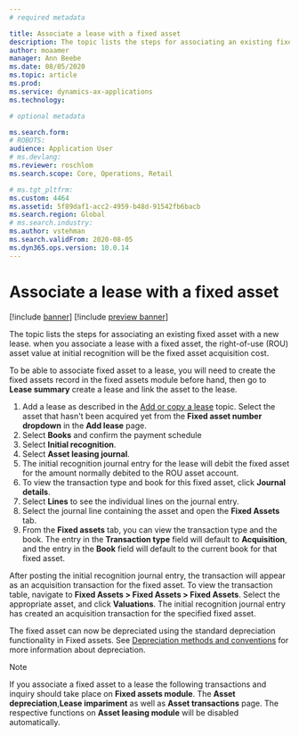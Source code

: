 ```yaml
---
# required metadata

title: Associate a lease with a fixed asset
description: The topic lists the steps for associating an existing fixed asset with a new lease. 
author: moaamer
manager: Ann Beebe
ms.date: 08/05/2020
ms.topic: article
ms.prod: 
ms.service: dynamics-ax-applications
ms.technology: 

# optional metadata

ms.search.form: 
# ROBOTS: 
audience: Application User
# ms.devlang: 
ms.reviewer: roschlom
ms.search.scope: Core, Operations, Retail

# ms.tgt_pltfrm: 
ms.custom: 4464
ms.assetid: 5f89daf1-acc2-4959-b48d-91542fb6bacb
ms.search.region: Global
# ms.search.industry: 
ms.author: vstehman
ms.search.validFrom: 2020-08-05
ms.dyn365.ops.version: 10.0.14
---
```


# Associate a lease with a fixed asset

[!include [banner](../includes/banner.md)]
[!include [preview banner](../includes/preview-banner.md)]

The topic lists the steps for associating an existing fixed asset with a new lease. when you associate a lease with a fixed asset, the right-of-use (ROU) asset value at initial recognition will be the fixed asset acquisition cost.

To be able to associate  fixed asset to a lease, you will need to create the fixed assets record in the fixed assets module before hand, then go to **Lease summary** create a lease and link the asset to the lease. 

1. Add a lease as described in the [Add or copy a lease](add-lease.md) topic. Select the asset that hasn't been acquired yet from the **Fixed asset number dropdown** in the **Add lease** page.
2. Select **Books** and confirm the payment schedule
3. Select **Initial recognition**.
4. Select **Asset leasing journal**.
5. The initial recognition journal entry for the lease will debit the fixed asset for the amount normally debited to the ROU asset account.
6. To view the transaction type and book for this fixed asset, click **Journal details**.
7. Select **Lines** to see the individual lines on the journal entry.
8. Select the journal line containing the asset and open the **Fixed Assets** tab.
9. From the **Fixed assets** tab, you can view the transaction type and the book. The entry in the **Transaction type** field will default to **Acquisition**, and the entry in the **Book** field will default to the current book for that fixed asset.

After posting the initial recognition journal entry, the transaction will appear as an acquisition transaction for the fixed asset. To view the transaction table, navigate to **Fixed Assets > Fixed Assets > Fixed Assets**. Select the appropriate asset, and click **Valuations**. The initial recognition journal entry has created an acquisition transaction for the specified fixed asset.

The fixed asset can now be depreciated using the standard depreciation functionality in Fixed assets. See [Depreciation methods and conventions](../fixed-assets/depreciation-methods-conventions.md) for more information about depreciation.

   > [!Note]
   > If you associate a fixed asset to a lease the following transactions and inquiry should take place on **Fixed assets module**. The **Asset depreciation**,**Lease impariment** as well as **Asset transactions** page.  The respective functions on **Asset leasing module** will be disabled automatically. 
